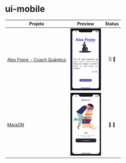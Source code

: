 # ui-mobile

| Projeto                           |                       Preview                        | Status |
| --------------------------------- | :--------------------------------------------------: | :----: |
| [ Alex Freire - Coach Quântico]() | <img src="imagens/coach-quantico.png" width="100" /> |  🗓️ 🎯   |
| [ MaraON ]()                      |   <img src="imagens/maraon-01.png" width="100" />    |  🚧 🎯   |